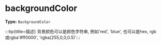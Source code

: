 # backgroundColor

**Type:** `BackgroundColor`

:::tip{title=描述}
背景颜色可以是颜色字符串, 例如'red', 'blue', 也可以是hex, rgb或rgba'#ff0000', 'rgba(255,0,0,0.5)':::


 

